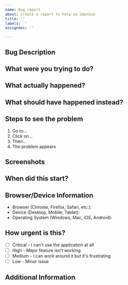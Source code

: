 ```yaml
---
name: Bug report
about: Create a report to help us improve
title: ''
labels: ''
assignees: ''

---
```


## Bug Description
<!-- Please describe what's going wrong in your own words -->

## What were you trying to do?
<!-- Tell us what you were attempting when you encountered the problem -->

## What actually happened?
<!-- Describe what went wrong -->

## What should have happened instead?
<!-- Tell us what you expected to happen -->

## Steps to see the problem
<!-- Help us see the same issue you're seeing -->
1. Go to...
2. Click on...
3. Then...
4. The problem appears

## Screenshots
<!-- If possible, add screenshots showing the problem -->
<!-- Drag and drop images here or paste them -->

## When did this start?
<!-- Did this just start happening? Has it always been broken? -->

## Browser/Device Information
<!-- This helps us fix browser-specific issues -->
- Browser (Chrome, Firefox, Safari, etc.):
- Device (Desktop, Mobile, Tablet):
- Operating System (Windows, Mac, iOS, Android):

## How urgent is this?
- [ ] Critical - I can't use the application at all
- [ ] High - Major feature isn't working
- [ ] Medium - I can work around it but it's frustrating
- [ ] Low - Minor issue

## Additional Information
<!-- Anything else that might help us fix this problem -->
